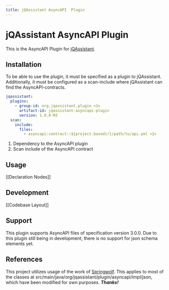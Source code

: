```yaml
---
title: jQAssistant AsyncAPI  Plugin
---
```


# jQAssistant AsyncAPI Plugin

This is the AsyncAPI Plugin for [jQAssistant](https://jqassistant.org).

## Installation

To be able to use the plugin, it must be specified as a plugin to jQAssistant.
Additionally, it must be configured as a scan-include where jQAssistant can find the AsyncAPI-contracts.

```yaml
jqassistant:
  plugins:
    - group-id: org.jqassistant.plugin <1>
      artifact-id: jqassistant-asyncapi-plugin
      version: 1.0.0-M3
  scan:
    include:
      files:
        - asyncapi:contract::${project.basedir}/path/to/api.yml <2>
```
1. Dependency to the AsyncAPI plugin
2. Scan include of the AsyncAPI contract

## Usage

[[Declaration Nodes]]

## Development

[[Codebase Layout]]

## Support

This plugin supports AsyncAPI files of specification version 3.0.0.
Due to this plugin still being in development, there is no support for json schema elements yet.

## References

This project utilizes usage of the work of [Springwolf](https://github.com/springwolf/springwolf-core).
This applies to most of the classes at src/main/java/org/jqassistant/plugin/asyncapi/impl/json, 
which have been modified for own purposes. ***Thanks!***